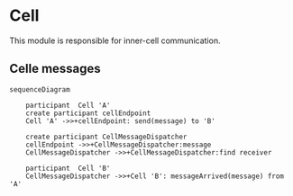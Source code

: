 # Cell

This module is responsible for inner-cell communication.


## Celle messages

```mermaid
sequenceDiagram
    
    participant  Cell 'A'
    create participant cellEndpoint
    Cell 'A' ->>+cellEndpoint: send(message) to 'B'
    
    create participant CellMessageDispatcher
    cellEndpoint ->>+CellMessageDispatcher:message
    CellMessageDispatcher ->>+CellMessageDispatcher:find receiver
    
    participant  Cell 'B'
    CellMessageDispatcher ->>+Cell 'B': messageArrived(message) from 'A'

```
